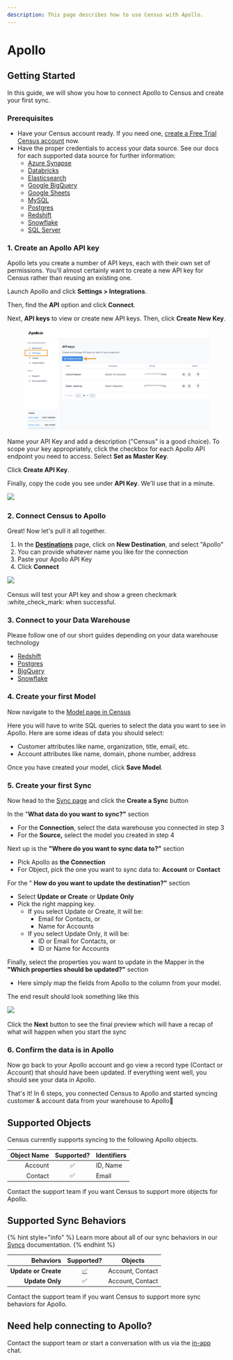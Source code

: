 ```yaml
---
description: This page describes how to use Census with Apollo.
---
```


# Apollo

## Getting Started

In this guide, we will show you how to connect Apollo to Census and create your first sync.

### Prerequisites

* Have your Census account ready. If you need one, [create a Free Trial Census account](https://app.getcensus.com/) now.
* Have the proper credentials to access your data source. See our docs for each supported data source for further information:
  * [Azure Synapse](../sources/available-sources/azure-synapse.md)
  * [Databricks](https://docs.getcensus.com/sources/databricks)
  * [Elasticsearch](https://docs.getcensus.com/sources/elasticsearch)
  * [Google BigQuery](https://docs.getcensus.com/sources/google-bigquery)
  * [Google Sheets](https://docs.getcensus.com/sources/google-sheets)
  * [MySQL](https://docs.getcensus.com/sources/mysql)
  * [Postgres](https://docs.getcensus.com/sources/postgres)
  * [Redshift](https://docs.getcensus.com/sources/redshift)
  * [Snowflake](https://docs.getcensus.com/sources/snowflake)
  * [SQL Server](https://docs.getcensus.com/sources/sql-server)

### 1. Create an Apollo API key

Apollo lets you create a number of API keys, each with their own set of permissions. You'll almost certainly want to create a new API key for Census rather than reusing an existing one.

Launch Apollo and click **Settings > Integrations**.

Then, find the **API** option and click **Connect**.

Next,  **API keys** to view or create new API keys. Then, click **Create New Key**.

<figure><img src="../.gitbook/assets/image (73).png" alt=""><figcaption></figcaption></figure>

Name your API Key and add a description  ("Census" is a good choice). To scope your key appropriately, click the checkbox for each Apollo API endpoint you need to access.  Select **Set as Master Key**.

Click **Create API Key**.

Finally, copy the code you see under **API Key**. We'll use that in a minute.

![](../.gitbook/assets/screely-1619749895841.png)

### 2. Connect Census to Apollo

Great! Now let's pull it all together.

1. In the [**Destinations**](https://app.getcensus.com/destinations) page, click on **New Destination**, and select "Apollo"
2. You can provide whatever name you like for the connection
3. Paste your Apollo API Key
4. Click **Connect**

![](<../.gitbook/assets/screely-1660163730081 (1).png>)

Census will test your API key and show a green checkmark :white\_check\_mark: when successful.

### 3. Connect to your Data Warehouse

Please follow one of our short guides depending on your data warehouse technology

* [Redshift](https://help.getcensus.com/article/10-configuring-redshift-postgresql-access)
* [Postgres](https://help.getcensus.com/article/10-configuring-redshift-postgresql-access)
* [BigQuery](https://help.getcensus.com/article/21-configuring-bigquery-access)
* [Snowflake](https://help.getcensus.com/article/8-configuring-snowflake-access)

### 4. Create your first Model

Now navigate to the [Model page in Census](https://app.getcensus.com/models)

Here you will have to write SQL queries to select the data you want to see in Apollo. Here are some ideas of data you should select:

* Customer attributes like name, organization, title, email, etc.
* Account attributes like name, domain, phone number, address

Once you have created your model, click **Save Model**.

### 5. Create your first Sync

Now head to the [Sync page](https://app.getcensus.com/syncs) and click the **Create a Sync** button

In the "**What data do you want to sync?"** section

* For the **Connection**, select the data warehouse you connected in step 3
* For the **Source,** select the model you created in step 4

Next up is the **"Where do you want to sync data to?"** section

* Pick Apollo as **the Connection**
* For Object, pick the one you want to sync data to: **Account** or **Contact**

For the " **How do you want to update the destination?"** section

* Select **Update or Create** or **Update Only**
* Pick the right mapping key.
  * If you select Update or Create, it will be:
    * Email for Contacts, or
    * Name for Accounts
  * If you select Update Only, it will be:
    * ID or Email for Contacts, or
    * ID or Name for Accounts

Finally, select the properties you want to update in the Mapper in the **"Which properties should be updated?"** section

* Here simply map the fields from Apollo to the column from your model.

The end result should look something like this

![](../.gitbook/assets/screely-1660165297728.png)

Click the **Next** button to see the final preview which will have a recap of what will happen when you start the sync

### 6. Confirm the data is in Apollo

Now go back to your Apollo account and go view a record type (Contact or Account) that should have been updated. If everything went well, you should see your data in Apollo.

That's it! In 6 steps, you connected Census to Apollo and started syncing customer & account data from your warehouse to Apollo🎉

## Supported Objects

Census currently supports syncing to the following Apollo objects.

| **Object Name** | **Supported?** | Identifiers |
| --------------: | :------------: | ----------- |
|         Account |        ✅       | ID, Name    |
|         Contact |        ✅       | Email       |

Contact the support team if you want Census to support more objects for Apollo.

## Supported Sync Behaviors

{% hint style="info" %}
Learn more about all of our sync behaviors in our [Syncs](../syncs/overview.md) documentation.
{% endhint %}

|        **Behaviors** |                       **Supported?**                      |    **Objects**   |
| -------------------: | :-------------------------------------------------------: | :--------------: |
| **Update or Create** | [✅](https://docs.getcensus.com/basics/alerts#sync-alerts) | Account, Contact |
|      **Update Only** |                             ✅                             | Account, Contact |

Contact the support team if you want Census to support more sync behaviors for Apollo.

## Need help connecting to Apollo?

Contact the support team or start a conversation with us via the [in-app](https://app.getcensus.com) chat.
